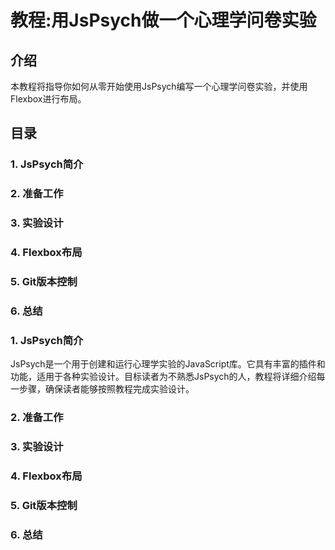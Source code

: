 # 教程:用JsPsych做一个心理学问卷实验

## 介绍
本教程将指导你如何从零开始使用JsPsych编写一个心理学问卷实验，并使用Flexbox进行布局。

## 目录
### 1. JsPsych简介
### 2. 准备工作
### 3. 实验设计
### 4. Flexbox布局
### 5. Git版本控制   
### 6. 总结   

### 1. JsPsych简介
JsPsych是一个用于创建和运行心理学实验的JavaScript库。它具有丰富的插件和功能，适用于各种实验设计。目标读者为不熟悉JsPsych的人，教程将详细介绍每一步骤，确保读者能够按照教程完成实验设计。

### 2. 准备工作

### 3. 实验设计

### 4. Flexbox布局

### 5. Git版本控制   

### 6. 总结   
